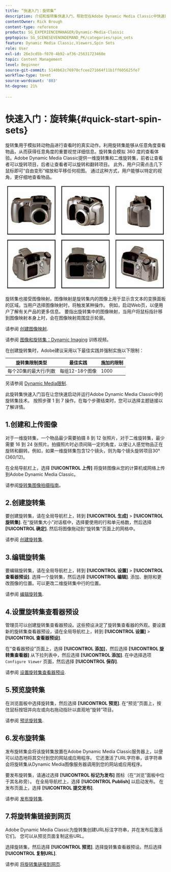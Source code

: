 ```yaml
---
title: “快速入门：旋转集”
description: 介绍和旋转集快速入门，帮助您在Adobe Dynamic Media Classic中快速启动和运行。
contentOwner: Rick Brough
content-type: reference
products: SG_EXPERIENCEMANAGER/Dynamic-Media-Classic
geptopics: SG_SCENESEVENONDEMAND_PK/categories/spin_sets
feature: Dynamic Media Classic,Viewers,Spin Sets
role: User
exl-id: 26e3cd5b-f070-4b92-af36-25631723460e
topic: Content Management
level: Beginner
source-git-commit: 5140b62c76970cfcee271664f11b1ff605625fe7
workflow-type: tm+mt
source-wordcount: '803'
ht-degree: 21%

---
```


# 快速入门：旋转集{#quick-start-spin-sets}

旋转集用于模拟转动物品进行查看时的真实动作。利用旋转集能够从任意角度查看物品，从而获得任意角度的重要视觉详细信息。旋转集会模拟 360 度的查看体验。Adobe Dynamic Media Classic提供一维旋转集和二维旋转集，前者让查看者可以旋转项目，后者让查看者可以旋转和翻转项目。 此外，用户只需点击几下鼠标即可“自由变形”缩放和平移任何视图。 通过这种方式，用户能够以特定的视角，更仔细地查看物品。

![旋转集的图像。](/help/using/assets/spin_set.png)

旋转集也接受图像映射。图像映射是旋转集内的图像上用于显示含文本的变换面板的区域。当用户选择图像映射时，将触发某种操作。 例如，启动Web页，以便用户了解有关产品的更多信息。 要指出旋转集中的图像映射，当用户将鼠标指针移到图像映射本身上时，会在图像映射周围显示轮廓。

请参阅 [创建图像映射](creating-image-maps.md).

请参阅 [图像和旋转集：Dynamic Imaging](https://s7d5.scene7.com/s7viewers/html5/VideoViewer.html?videoserverurl=https://s7d5.scene7.com/is/content/&amp;emailurl=https://s7d5.scene7.com/s7/emailFriend&amp;serverUrl=https://s7d5.scene7.com/is/image/&amp;config=Scene7SharedAssets/Universal_HTML5_Video&amp;contenturl=https://s7d5.scene7.com/skins/&amp;asset=S7tutorials/556_Image%20&amp;%20Spin%20Sets_converted%20renamed_Dynamic%20Imaging-AVS) 训练视频。

在创建旋转集时，Adobe建议采用以下最佳实践并强制实施以下限制：

| 旋转集限制类型 | 最佳实践 | 施加的限制 |
| --- | --- | --- |
| 每个2D集的最大行/列数 | 每组12-18个图像 | 1000 |

另请参阅 [Dynamic Media限制](/help/using/limitations.md).

此旋转集快速入门旨在让您快速启动并运行Adobe Dynamic Media Classic中的旋转集技术。 按照步骤 1 到 7 操作。在每个步骤结束时，您可以选择主题链接以了解详情。

## 1.创建和上传图像

对于一维旋转集，一个物品最少需要拍摄 8 到 12 张照片，对于二维旋转集，最少需要 16 到 24 张照片。拍摄照片时必须间隔一定的角度，以便让人感觉物品正在旋转和翻转。例如，如果一维旋转集包含12个镜头，则为每个镜头旋转项目30° (360/12)。

在全局导航栏上，选择 **[!UICONTROL 上传]** 将旋转图像从您的计算机或网络上传到Adobe Dynamic Media Classic。

请参阅[旋转集图像拍摄指南](creating-spin-set.md#guidelines-for-shooting-spin-set-images)。

## 2.创建旋转集

要创建旋转集，请在全局导航栏上，转到 **[!UICONTROL 生成]** > **[!UICONTROL 旋转集]**. 在“旋转集大小”对话框中，选择要使用的行和单元格数，然后选择 **[!UICONTROL 确定]**. 然后将图像拖动到“旋转集”页面上的网格中。

请参阅 [创建旋转集](creating-spin-set.md#creating-a-spin-set).

## 3.编辑旋转集

要编辑旋转集，请在全局导航栏上，转到 **[!UICONTROL 设置]** > **[!UICONTROL 查看器预设]**. 选择一个旋转集，然后选择 **[!UICONTROL 编辑]**. 添加、删除和更改图像的位置。可以更改二维旋转集中行的位置。

请参阅 [编辑旋转集](creating-spin-set.md#editing-a-spin-set).

## 4.设置旋转集查看器预设

管理员可以创建旋转集查看器预设。这些预设决定了旋转集查看器的外观。要设置新的旋转集查看器预设，请在全局导航栏上，转到 **[!UICONTROL 设置]** > **[!UICONTROL 查看器预设]**.

在“查看器预设”页面上，选择 **[!UICONTROL 添加]**，然后选择 **[!UICONTROL 旋转集查看器]** 从下拉列表中，然后选择 **[!UICONTROL 添加]**. 在中选择选项 `Configure Viewer` 页面，然后选择 **[!UICONTROL 保存]**.

请参阅 [设置旋转集查看器预设](setting-spin-set-viewer-presets.md#setting-up-spin-set-viewer-presets).

## 5.预览旋转集

在浏览面板中选择旋转集，然后选择 **[!UICONTROL 预览]**. 在“预览”页面上，按住鼠标按钮并向左或向右拖动指针以直观地“旋转”项目。

请参阅 [预览旋转集](previewing-spin-set.md#previewing-a-spin-set).

## 6.发布旋转集

发布旋转集会将该旋转集放置在Adobe Dynamic Media Classic服务器上，以便可以动态地将其交付到您的网站或应用程序。 它还激活了URL字符串，该字符串会将旋转集从Dynamic Media图像服务器调用到您的网站或应用程序。

要发布旋转集，请通过选择 **[!UICONTROL 标记为发布]** 图标（在“浏览”面板中位于其名称旁）。 在全局导航栏上，选择 **[!UICONTROL Publish]** 以启动发布。 在发布页面上，选择 **[!UICONTROL 提交发布]**.

请参阅 [发布旋转集](publishing-spin-set.md#publishing-a-spin-set).

## 7.将旋转集链接到网页

Adobe Dynamic Media Classic为旋转集创建URL标注字符串，并在发布后激活它们。 您可以从预览页面复制这些URL。

选择旋转集，然后选择 **[!UICONTROL 预览]**. 选择旋转集查看器预设。然后选择 **[!UICONTROL 复制URL]**.

请参阅 [将旋转集链接到网页](linking-spin-set-web-page.md#linking-a-spin-set-to-a-web-page).
